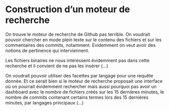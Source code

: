 # Construction d’un moteur de recherche

On trouve le moteur de recherche de Github pas terrible. On voudrait pouvoir chercher en mode plein texte sur le contenu des fichiers et sur les commentaires 
des commits, notamment. Evidemment on veut avoir des notions de pertinence qui interviennent.

Les fichiers binaires ne nous intéressent évidemment pas dans cette recherche et il convient de ne pas les insérer (...)

On voudrait pouvoir utiliser des facettes par langage pour une requête donnée. Et ce serait bien si le moteur de recherche proposait une interface où on 
pourrait évidemment rechercher mais aussi pourquoi pas avoir un dashboard avec le nombre de fichiers créés sur les 15 dernières minutes, le nombre de commits 
contenant certains termes lors des 15 dernières minutes, par langages principaux (...)
